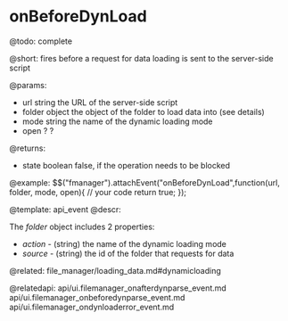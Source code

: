 onBeforeDynLoad
=============

@todo:
	complete

@short:
	fires before a request for data loading is sent to the server-side script 

@params:

- url			string		the URL of the server-side script
- folder 		object		the object of the folder to load data into (see details)
- mode 			string		the name of the dynamic loading mode
- open			?			?

@returns:
- state		boolean		false, if the operation needs to be blocked


@example:
$$("fmanager").attachEvent("onBeforeDynLoad",function(url, folder, mode, open){
    // your code
    return true;
});

@template:	api_event
@descr:

The *folder* object includes 2 properties:

- *action* - (string) the name of the dynamic loading mode
- *source* - (string) the id of the folder that requests for data

@related:
file_manager/loading_data.md#dynamicloading

@relatedapi:
api/ui.filemanager_onafterdynparse_event.md
api/ui.filemanager_onbeforedynparse_event.md
api/ui.filemanager_ondynloaderror_event.md